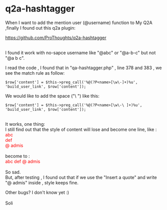 # q2a-hashtagger

When I want to add the mention user (@username) function to My Q2A ,finally I found out this q2a plugin:

https://github.com/ProThoughts/q2a-hashtagger

<br>
I found it work with no-sapce username like "@abc" or "@a-b-c" but not "@a b c".

I read the code , I found that in "qa-hashtagger.php" , line 378 and 383 , we see the match rule as follow:

    $row['content'] = $this->preg_call('%@(?P<name>[\w\-]+)%u', 'build_user_link', $row['content']);

We would like to add the space ("\ ") like this:

    $row['content'] = $this->preg_call('%@(?P<name>[\w\-\ ]+)%u', 'build_user_link', $row['content']);

<br>
It works, one thing:
<br>
I still find out that the style of content will lose and become one line, like :
<br><font color='red'>
abc<br>
def<br>
@ admis</font>
<br><br>
become to :
<br><font color='red'>
abc def @ admis</font>
<br><br>
So sad.
<br>
But, after testing , I found out that if we use the "Insert a quote" and write "@ admis" inside , style keeps fine.

Other bugs? I don't know yet :)
<br><br>
Soli
